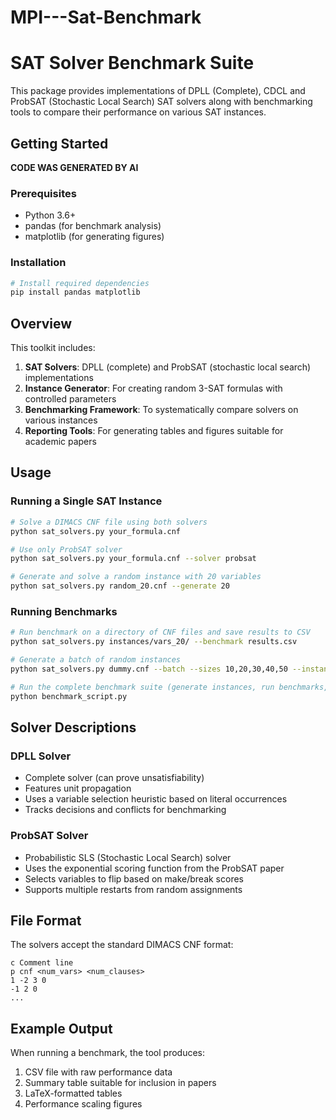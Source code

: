 # MPI---Sat-Benchmark
# SAT Solver Benchmark Suite

This package provides implementations of DPLL (Complete), CDCL and ProbSAT (Stochastic Local Search) SAT solvers along with benchmarking tools to compare their performance on various SAT instances.

## Getting Started

**CODE WAS GENERATED BY AI**

### Prerequisites
- Python 3.6+
- pandas (for benchmark analysis)
- matplotlib (for generating figures)

### Installation
```bash
# Install required dependencies
pip install pandas matplotlib
```

## Overview

This toolkit includes:

1. **SAT Solvers**: DPLL (complete) and ProbSAT (stochastic local search) implementations
2. **Instance Generator**: For creating random 3-SAT formulas with controlled parameters
3. **Benchmarking Framework**: To systematically compare solvers on various instances
4. **Reporting Tools**: For generating tables and figures suitable for academic papers

## Usage

### Running a Single SAT Instance

```bash
# Solve a DIMACS CNF file using both solvers
python sat_solvers.py your_formula.cnf

# Use only ProbSAT solver
python sat_solvers.py your_formula.cnf --solver probsat

# Generate and solve a random instance with 20 variables
python sat_solvers.py random_20.cnf --generate 20
```

### Running Benchmarks

```bash
# Run benchmark on a directory of CNF files and save results to CSV
python sat_solvers.py instances/vars_20/ --benchmark results.csv

# Generate a batch of random instances
python sat_solvers.py dummy.cnf --batch --sizes 10,20,30,40,50 --instances 5

# Run the complete benchmark suite (generate instances, run benchmarks, create tables)
python benchmark_script.py
```

## Solver Descriptions

### DPLL Solver
- Complete solver (can prove unsatisfiability)
- Features unit propagation
- Uses a variable selection heuristic based on literal occurrences
- Tracks decisions and conflicts for benchmarking

### ProbSAT Solver
- Probabilistic SLS (Stochastic Local Search) solver
- Uses the exponential scoring function from the ProbSAT paper
- Selects variables to flip based on make/break scores
- Supports multiple restarts from random assignments

## File Format

The solvers accept the standard DIMACS CNF format:

```
c Comment line
p cnf <num_vars> <num_clauses>
1 -2 3 0
-1 2 0
...
```

## Example Output

When running a benchmark, the tool produces:

1. CSV file with raw performance data
2. Summary table suitable for inclusion in papers
3. LaTeX-formatted tables
4. Performance scaling figures


